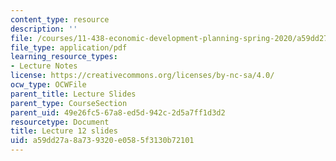 ```yaml
---
content_type: resource
description: ''
file: /courses/11-438-economic-development-planning-spring-2020/a59dd27a8a739320e0585f3130b72101_MIT11_438s20_lec12.pdf
file_type: application/pdf
learning_resource_types:
- Lecture Notes
license: https://creativecommons.org/licenses/by-nc-sa/4.0/
ocw_type: OCWFile
parent_title: Lecture Slides
parent_type: CourseSection
parent_uid: 49e26fc5-67a8-ed5d-942c-2d5a7ff1d3d2
resourcetype: Document
title: Lecture 12 slides
uid: a59dd27a-8a73-9320-e058-5f3130b72101
---
```

